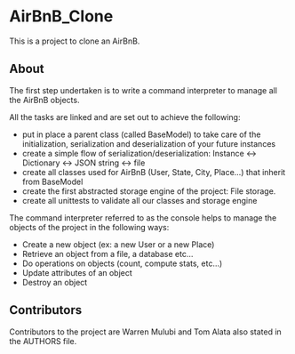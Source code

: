 # AirBnB_Clone

This is a project to clone an AirBnB.

## About
The first step undertaken is to write a command interpreter to manage all the AirBnB objects.

All the tasks are linked and are set out to achieve the following:
- put in place a parent class (called BaseModel) to take care of the initialization, serialization and deserialization of your future instances
- create a simple flow of serialization/deserialization: Instance <-> Dictionary <-> JSON string <-> file
- create all classes used for AirBnB (User, State, City, Place…) that inherit from BaseModel
- create the first abstracted storage engine of the project: File storage.
- create all unittests to validate all our classes and storage engine
    
The command interpreter referred to as the console helps to manage the objects of the project in the following ways:
- Create a new object (ex: a new User or a new Place)
- Retrieve an object from a file, a database etc…
- Do operations on objects (count, compute stats, etc…)
- Update attributes of an object
- Destroy an object
    
## Contributors
Contributors to the project are Warren Mulubi and Tom Alata also stated in the AUTHORS file.
